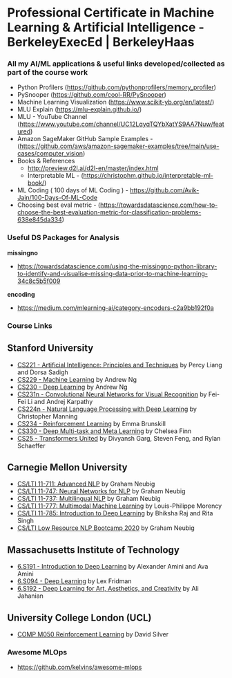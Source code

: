 # Professional Certificate in Machine Learning & Artificial Intelligence - BerkeleyExecEd | BerkeleyHaas
### All my AI/ML applications & useful links developed/collected as part of the course work

- Python Profilers (https://github.com/pythonprofilers/memory_profiler)
- PySnooper (https://github.com/cool-RR/PySnooper)
- Machine Learning Visualization (https://www.scikit-yb.org/en/latest/)
- MLU Explain (https://mlu-explain.github.io/)
- MLU - YouTube Channel (https://www.youtube.com/channel/UC12LqyqTQYbXatYS9AA7Nuw/featured)
- Amazon SageMaker GitHub Sample Examples - (https://github.com/aws/amazon-sagemaker-examples/tree/main/use-cases/computer_vision)
- Books & References
  - http://preview.d2l.ai/d2l-en/master/index.html
  - Interpretable ML - (https://christophm.github.io/interpretable-ml-book/)
- ML Coding ( 100 days of ML Coding ) - https://github.com/Avik-Jain/100-Days-Of-ML-Code
- Choosing best eval metric - (https://towardsdatascience.com/how-to-choose-the-best-evaluation-metric-for-classification-problems-638e845da334)

### Useful DS Packages for Analysis
<b>missingno</b>
- https://towardsdatascience.com/using-the-missingno-python-library-to-identify-and-visualise-missing-data-prior-to-machine-learning-34c8c5b5f009

<b>encoding</b>
- https://medium.com/mlearning-ai/category-encoders-c2a9bb192f0a

### Course Links

## Stanford University
- [CS221 - Artificial Intelligence: Principles and Techniques](https://lnkd.in/grECwbD4) by Percy Liang and Dorsa Sadigh
- [CS229 - Machine Learning](https://lnkd.in/gY8a2yZN) by Andrew Ng
- [CS230 - Deep Learning](https://lnkd.in/gTk-gKPm) by Andrew Ng
- [CS231n - Convolutional Neural Networks for Visual Recognition](https://lnkd.in/gGUMZH_G) by Fei-Fei Li and Andrej Karpathy
- [CS224n - Natural Language Processing with Deep Learning](https://lnkd.in/giWDZGVX) by Christopher Manning
- [CS234 - Reinforcement Learning](https://lnkd.in/gwZKQ-28) by Emma Brunskill
- [CS330 - Deep Multi-task and Meta Learning](https://lnkd.in/gvVr_Y4M) by Chelsea Finn
- [CS25 - Transformers United](https://lnkd.in/gEtKgHGC) by Divyansh Garg, Steven Feng, and Rylan Schaeffer

## Carnegie Mellon University
- [CS/LTI 11-711: Advanced NLP](https://lnkd.in/gSt29ZVt) by Graham Neubig
- [CS/LTI 11-747: Neural Networks for NLP](https://lnkd.in/gRRrY8uq) by Graham Neubig
- [CS/LTI 11-737: Multilingual NLP](https://lnkd.in/g8QkaTfy) by Graham Neubig
- [CS/LTI 11-777: Multimodal Machine Learning](https://lnkd.in/gKFJDbU4) by Louis-Philippe Morency
- [CS/LTI 11-785: Introduction to Deep Learning](https://lnkd.in/gVp96GdB) by Bhiksha Raj and Rita Singh
- [CS/LTI Low Resource NLP Bootcamp 2020](https://lnkd.in/grYqa3YZ) by Graham Neubig

## Massachusetts Institute of Technology
- [6.S191 - Introduction to Deep Learning](https://lnkd.in/gWMUpMQg) by Alexander Amini and Ava Amini
- [6.S094 - Deep Learning](https://lnkd.in/gcDgqbH6) by Lex Fridman
- [6.S192 - Deep Learning for Art, Aesthetics, and Creativity](https://lnkd.in/gEyRbEZx) by Ali Jahanian

## University College London (UCL)
- [COMP M050 Reinforcement Learning](https://lnkd.in/gEpkWmqh) by David Silver


### Awesome MLOps
- https://github.com/kelvins/awesome-mlops
